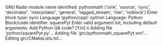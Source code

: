 GNU Radio module name identified: pythonmath
('sink', 'source', 'sync', 'decimator', 'interpolator', 'general', 'tagged_stream', 'hier', 'noblock')
Enter block type: sync
Language (python/cpp): python
Language: Python
Block/code identifier: squarePyt
Enter valid argument list, including default arguments: 
Add Python QA code? [Y/n] n
Adding file 'python/squarePyt.py'...
Adding file 'grc/pythonmath_squarePyt.xml'...
Editing grc/CMakeLists.txt...
